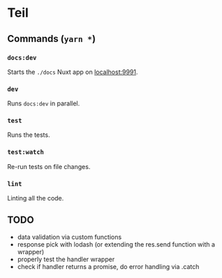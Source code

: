 # Teil

## Commands (`yarn *`)

### `docs:dev`

Starts the `./docs` Nuxt app on [localhost:9991](http://localhost:9991).

### `dev`

Runs `docs:dev` in parallel.

### `test`

Runs the tests.

### `test:watch`

Re-run tests on file changes.

### `lint`

Linting all the code.

## TODO

- data validation via custom functions
- response pick with lodash (or extending the res.send function with a wrapper)
- properly test the handler wrapper
- check if handler returns a promise, do error handling via .catch
